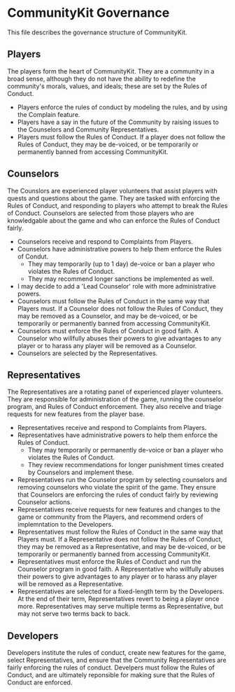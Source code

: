 # CommunityKit Governance

This file describes the governance structure of CommunityKit.

## Players

The players form the heart of CommunityKit. They are a community in a broad sense, although they do not have the ability to redefine the community's morals, values, and ideals; these are set by the Rules of Conduct.
* Players enforce the rules of conduct by modeling the rules, and by using the Complain feature.
* Players have a say in the future of the Community by raising issues to the Counselors and Community Representatives.
* Players must follow the Rules of Conduct. If a player does not follow the Rules of Conduct, they may be de-voiced, or be temporarily or permanently banned from accessing CommunityKit.

## Counselors

The Counslors are experienced player volunteers that assist players with quests and questions about the game. They are tasked with enforcing the Rules of Conduct, and responding to players who attempt to break the Rules of Conduct. Counselors are selected from those players who are knowledgable about the game and who can enforce the Rules of Conduct fairly.
* Counselors receive and respond to Complaints from Players.
* Counselors have administrative powers to help them enforce the Rules of Condut.
  * They may temporarily (up to 1 day) de-voice or ban a player who violates the Rules of Conduct.
  * They may recommend longer sanctions be implemented as well.
* I may decide to add a 'Lead Counselor' role with more administrative powers.
* Counselors must follow the Rules of Conduct in the same way that Players must. If a Counselor does not follow the Rules of Conduct, they may be removed as a Counselor, and may be de-voiced, or be temporarily or permanently banned from accessing CommunityKit.
* Counselors must enforce the Rules of Conduct in good faith. A Counselor who willfully abuses their powers to give advantages to any player or to harass any player will be removed as a Counselor.
* Counselors are selected by the Representatives.

## Representatives

The Representatives are a rotating panel of experienced player volunteers. They are responsible for administration of the game, running the counselor program, and Rules of Conduct enforcement. They also receive and triage requests for new features from the player base.
* Representatives receive and respond to Complaints from Players.
* Representatives have administrative powers to help them enforce the Rules of Conduct.
  * They may temporarily or permanently de-voice or ban a player who violates the Rules of Conduct.
  * They review recommendations for longer punishment times created by Counselors and implement these.
* Representatives run the Counselor program by selecting counselors and removing counselors who violate the spirit of the game. They ensure that Counselors are enforcing the rules of conduct fairly by reviewing Counselor actions.
* Representatives receive requests for new features and changes to the game or community from the Players, and recommend orders of implemntation to the Developers.
* Representatives must follow the Rules of Conduct in the same way that Players must. If a Representative does not follow the Rules of Conduct, they may be removed as a Representative, and may be de-voiced, or be temporarily or permanently banned from accessing CommunityKit.
* Representatives must enforce the Rules of Conduct and run the Counselor program in good faith. A Representative who willfully abuses their powers to give advantages to any player or to harass any player will be removed as a Representative.
* Representatives are selected for a fixed-length term by the Developers. At the end of their term, Representatives revert to being a player once more. Representatives may serve multiple terms as Representative, but may not serve two terms back to back.

## Developers

Developers institute the rules of conduct, create new features for the game, select Representatives, and ensure that the Community Representatives are fairly enforcing the rules of conduct. Develpers must follow the Rules of Conduct, and are ultimately reponsible for making sure that the Rules of Conduct are enforced.
